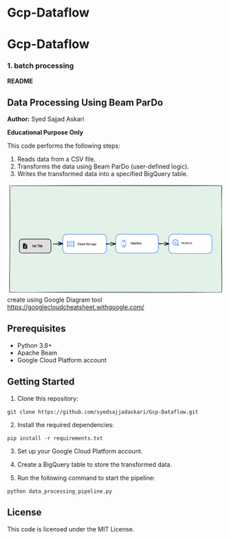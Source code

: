 # Gcp-Dataflow

# Gcp-Dataflow

### 1. batch processing 

**README**

## Data Processing Using Beam ParDo

**Author:** Syed Sajjad Askari

**Educational Purpose Only**

This code performs the following steps:

1. Reads data from a CSV file.
2. Transforms the data using Beam ParDo (user-defined logic).
3. Writes the transformed data into a specified BigQuery table.

![Architect image](images/Architect.png)
create using Google Diagram tool https://googlecloudcheatsheet.withgoogle.com/

## Prerequisites

* Python 3.8+
* Apache Beam
* Google Cloud Platform account

## Getting Started

1. Clone this repository:

```
git clone https://github.com/syedsajjadaskari/Gcp-Dataflow.git
```

2. Install the required dependencies:

```
pip install -r requirements.txt
```

3. Set up your Google Cloud Platform account.

4. Create a BigQuery table to store the transformed data.

5. Run the following command to start the pipeline:

```
python data_processing_pipeline.py
```


## License

This code is licensed under the MIT License.
